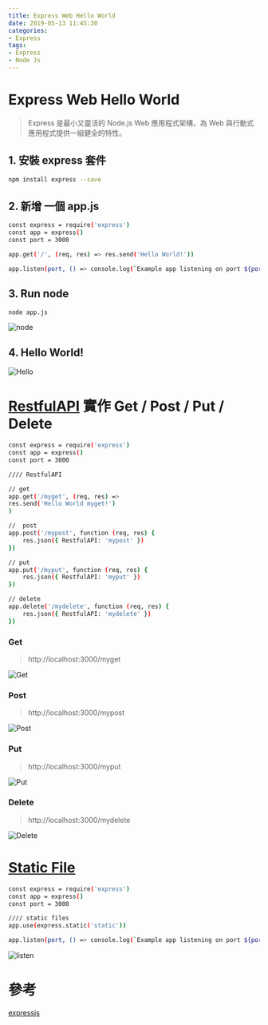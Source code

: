 ```yaml
---
title: Express Web Hello World
date: 2019-05-13 11:45:30
categories:
- Express
tags:
- Express
- Node Js
---
```


# Express Web Hello World

> Express 是最小又靈活的 Node.js Web 應用程式架構，為 Web 與行動式應用程式提供一組健全的特性。

## 1. 安裝 express 套件

```bash
npm install express --save
```

## 2. 新增 一個 app.js

```bash
const express = require('express')
const app = express()
const port = 3000

app.get('/', (req, res) => res.send('Hello World!'))

app.listen(port, () => console.log(`Example app listening on port ${port}!`)
```

## 3. Run node

```bash
node app.js
```

![node](https://i.imgur.com/WqQxqcU.png)

## 4. Hello World!

![Hello](https://i.imgur.com/82nZSdO.png)

# [RestfulAPI](http://expressjs.com/en/starter/basic-routing.html) 實作 Get / Post / Put / Delete

```bash
const express = require('express')
const app = express()
const port = 3000

//// RestfulAPI

// get
app.get('/myget', (req, res) => 
res.send('Hello World myget!')
)

//  post
app.post('/mypost', function (req, res) {
    res.json({ RestfulAPI: 'mypost' })
})

// put
app.put('/myput', function (req, res) {
    res.json({ RestfulAPI: 'myput' })
})

// delete
app.delete('/mydelete', function (req, res) {
    res.json({ RestfulAPI: 'mydelete' })
})

```

### Get

> http://localhost:3000/myget
 
![Get](https://i.imgur.com/KIEL2im.png)

### Post

> http://localhost:3000/mypost

![Post](https://i.imgur.com/NHb3yAh.png)

### Put

> http://localhost:3000/myput

![Put](https://i.imgur.com/PTcWcUh.png)

### Delete

> http://localhost:3000/mydelete

![Delete](https://i.imgur.com/5YN1uGj.png)

# [Static File](http://expressjs.com/en/starter/static-files.html)

```bash
const express = require('express')
const app = express()
const port = 3000

//// static files
app.use(express.static('static'))

app.listen(port, () => console.log(`Example app listening on port ${port}!`))
```

![listen](https://i.imgur.com/vKhOU5L.png)

# 參考

[expressjs](https://expressjs.com/zh-tw/starter/installing.html)
